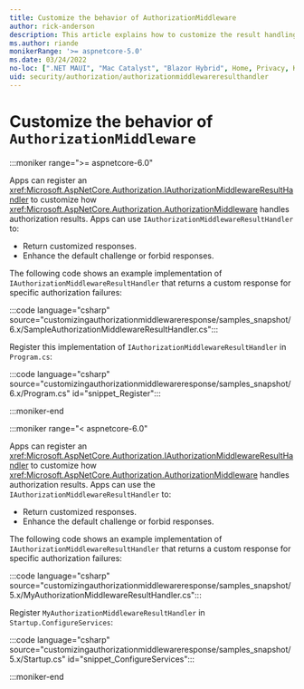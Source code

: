 ```yaml
---
title: Customize the behavior of AuthorizationMiddleware
author: rick-anderson
description: This article explains how to customize the result handling of AuthorizationMiddleware.
ms.author: riande
monikerRange: '>= aspnetcore-5.0'
ms.date: 03/24/2022
no-loc: [".NET MAUI", "Mac Catalyst", "Blazor Hybrid", Home, Privacy, Kestrel, appsettings.json, "ASP.NET Core Identity", cookie, Cookie, Blazor, "Blazor Server", "Blazor WebAssembly", "Identity", "Let's Encrypt", Razor, SignalR]
uid: security/authorization/authorizationmiddlewareresulthandler
---
```

# Customize the behavior of `AuthorizationMiddleware`

:::moniker range=">= aspnetcore-6.0"
  
Apps can register an <xref:Microsoft.AspNetCore.Authorization.IAuthorizationMiddlewareResultHandler> to customize how <xref:Microsoft.AspNetCore.Authorization.AuthorizationMiddleware> handles authorization results. Apps can use `IAuthorizationMiddlewareResultHandler` to:

* Return customized responses.
* Enhance the default challenge or forbid responses.

The following code shows an example implementation of `IAuthorizationMiddlewareResultHandler` that returns a custom response for specific authorization failures:

:::code language="csharp" source="customizingauthorizationmiddlewareresponse/samples_snapshot/6.x/SampleAuthorizationMiddlewareResultHandler.cs":::

Register this implementation of `IAuthorizationMiddlewareResultHandler` in `Program.cs`:

:::code language="csharp" source="customizingauthorizationmiddlewareresponse/samples_snapshot/6.x/Program.cs" id="snippet_Register":::

:::moniker-end

:::moniker range="< aspnetcore-6.0"

Apps can register an <xref:Microsoft.AspNetCore.Authorization.IAuthorizationMiddlewareResultHandler> to customize how <xref:Microsoft.AspNetCore.Authorization.AuthorizationMiddleware> handles authorization results. Apps can use the `IAuthorizationMiddlewareResultHandler` to:

* Return customized responses.
* Enhance the default challenge or forbid responses.

The following code shows an example implementation of `IAuthorizationMiddlewareResultHandler` that returns a custom response for specific authorization failures:

:::code language="csharp" source="customizingauthorizationmiddlewareresponse/samples_snapshot/5.x/MyAuthorizationMiddlewareResultHandler.cs":::

Register `MyAuthorizationMiddlewareResultHandler` in `Startup.ConfigureServices`:

:::code language="csharp" source="customizingauthorizationmiddlewareresponse/samples_snapshot/5.x/Startup.cs" id="snippet_ConfigureServices":::

:::moniker-end
